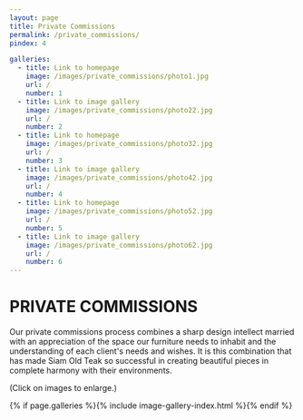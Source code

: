 ```yaml
---
layout: page
title: Private Commissions
permalink: /private_commissions/
pindex: 4

galleries:
  - title: Link to homepage
    image: /images/private_commissions/photo1.jpg
    url: /
    number: 1
  - title: Link to image gallery
    image: /images/private_commissions/photo22.jpg
    url: /
    number: 2
  - title: Link to homepage
    image: /images/private_commissions/photo32.jpg
    url: /
    number: 3
  - title: Link to image gallery
    image: /images/private_commissions/photo42.jpg
    url: /
    number: 4
  - title: Link to homepage
    image: /images/private_commissions/photo52.jpg
    url: /
    number: 5
  - title: Link to image gallery
    image: /images/private_commissions/photo62.jpg
    url: /
    number: 6
---
```


# PRIVATE COMMISSIONS
Our private commissions process combines a sharp design intellect married with an appreciation of the space our furniture needs to inhabit and the understanding of each client&#39;s needs and wishes. It is this combination that has made Siam Old Teak so successful in creating beautiful pieces in complete harmony with their environments.

(Click on images to enlarge.)

{% if page.galleries %}{% include image-gallery-index.html %}{% endif %}